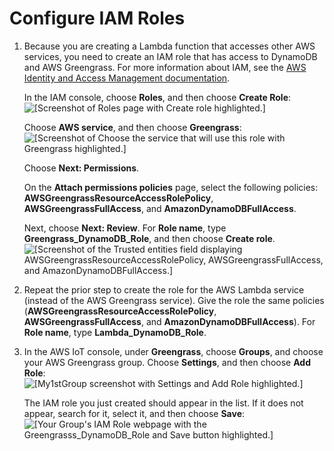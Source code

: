 # Configure IAM Roles<a name="config-iam-roles"></a>

1. Because you are creating a Lambda function that accesses other AWS services, you need to create an IAM role that has access to DynamoDB and AWS Greengrass\. For more information about IAM, see the [AWS Identity and Access Management documentation](https://aws.amazon.com/documentation/iam/)\.

   In the IAM console, choose **Roles**, and then choose **Create Role**:  
![\[Screenshot of Roles page with Create role highlighted.\]](http://docs.aws.amazon.com/greengrass/latest/developerguide/images/gg-get-started-090.png)

   Choose **AWS service**, and then choose **Greengrass**:  
![\[Screenshot of Choose the service that will use this role with Greengrass highlighted.\]](http://docs.aws.amazon.com/greengrass/latest/developerguide/images/gg-get-started-091.png)

   Choose **Next: Permissions**\.

   On the **Attach permissions policies** page, select the following policies: **AWSGreengrassResourceAccessRolePolicy**, **AWSGreengrassFullAccess**, and **AmazonDynamoDBFullAccess**\. 

   Next, choose **Next: Review**\. For **Role name**, type **Greengrass\_DynamoDB\_Role**, and then choose **Create role**\.  
![\[Screenshot of the Trusted entities field displaying AWSGreengrassResourceAccessRolePolicy, AWSGreengrassFullAccess, and AmazonDynamoDBFullAccess.\]](http://docs.aws.amazon.com/greengrass/latest/developerguide/images/gg-get-started-092.png)

1. Repeat the prior step to create the role for the AWS Lambda service \(instead of the AWS Greengrass service\)\. Give the role the same policies \(**AWSGreengrassResourceAccessRolePolicy**, **AWSGreengrassFullAccess**, and **AmazonDynamoDBFullAccess**\)\. For **Role name**, type **Lambda\_DynamoDB\_Role**\.

1. In the AWS IoT console, under **Greengrass**, choose **Groups**, and choose your AWS Greengrass group\. Choose **Settings**, and then choose **Add Role**:  
![\[My1stGroup screenshot with Settings and Add Role highlighted.\]](http://docs.aws.amazon.com/greengrass/latest/developerguide/images/gg-get-started-093.png)

   The IAM role you just created should appear in the list\. If it does not appear, search for it, select it, and then choose **Save**:  
![\[Your Group's IAM Role webpage with the Greengrasss_DynamoDB_Role and Save button highlighted.\]](http://docs.aws.amazon.com/greengrass/latest/developerguide/images/gg-get-started-094.png)